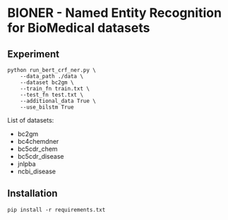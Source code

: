 # BIONER - Named Entity Recognition for BioMedical datasets

## Experiment

```shell script
python run_bert_crf_ner.py \
    --data_path ./data \
    --dataset bc2gm \
    --train_fn train.txt \
    --test_fn test.txt \
    --additional_data True \
    --use_bilstm True
```

List of datasets:
- bc2gm
- bc4chemdner
- bc5cdr_chem
- bc5cdr_disease
- jnlpba
- ncbi_disease

## Installation

```shell script
pip install -r requirements.txt
```
